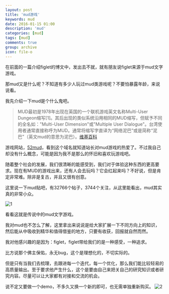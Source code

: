 ```yaml
---
layout: post
title: 'mud游戏'
keywords: mud
date: 2016-01-15 01:00
description: 'mud'
categories: [mud]
tags: [mud]
comments: true
group: archive
icon: file-o
---
```


在前面的一篇介绍figlet的博文中，发出去不就，就有朋友说figlet来源于mud文字游戏。

那mud又是什么呢？不知道有多少人玩过mud类游戏呢？不要怕暴露年龄，来说说看。

<!-- more -->

我先介绍一下mud是个什么鬼吧。

>MUD最初是1978年出现在英国的一个联机游戏英文名称Multi-User Dungeon缩写[1]。其后出现的类似系统沿用相同的MUD缩写，但赋予不同的全名如："Multi-User Dimension"或"Multiple User Dialogue"。台湾使用者通常直接称呼为MUD。通常将缩写字直译为“网络泥巴”或是简称“泥巴”（英文mud的意思为泥巴）。[维基百科](https://zh.wikipedia.org/wiki/MUD)

游戏网站，[52mud](http://www.52mud.com/)，看到这个域名就知道站长对mud游戏的热爱了。不过我自己却没有什么概念，可能是因为我不是那么的怀旧和喜欢玩游戏吧。

随着整个社会的发展，我们很清晰的能感受到，我们对于体验这种东西的更高要求。现在有MUD的游戏出来，还有人会去玩吗？它会红起来吗？不好说，但是肯定非常难。除非是复古，并且又很有创意。

这里说一下mud贴吧，有32766个帖子，3744个关注，从这里能看出，mud其实真的非常小众。

![1](http://imgsrc.baidu.com/forum/w%3D580/sign=3865fee3a086c91708035231f93c70c6/58d4503d269759ee90c27ad0b5fb43166c22dfcd.jpg)

看看这就是传说中的mud文字游戏。

我对mud也不怎么了解，这里拿出来说说是给大家扩展一下不同方向上的知识，然后能从中吸收到精华和值得借鉴的地方，只要有收获，回报就自然而然。

我对他感兴趣的是因为：figlet，figlet带给我们的是一种感受，一种追求。

比方说那个佛主保佑，永无bug，这个是理想化的，不切实际的。

但是只有当我们去梳理，去跟进每一个迭代，每一个优化，那么我们能比较轻易的高质量输出。至于要求他产生什么，这个是要由自己来把关自己的研究知识或者研究内容。尽量可以让大家都有对接和交流的机会。

说不定又要做一个demo，不多久又换一个新的即可，也无需单独重新购买。
![2](http://www.bfgoodrich.com.au/lib/video/mud-poster.jpg)

